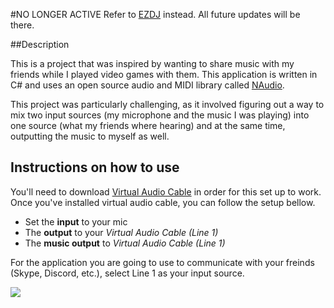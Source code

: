 #NO LONGER ACTIVE
Refer to [EZDJ](https://github.com/maronin/EZDJ/tree/master) instead. All future updates will be there. 

##Description

This is a project that was inspired by wanting to share music with my friends while I played video games with them. This application is written in C# and uses an open source audio and MIDI library called [NAudio](https://naudio.codeplex.com/).

This project was particularly challenging, as it involved figuring out a way to mix two input sources (my microphone and the music I was playing) into one source (what my friends where hearing) and at the same time, outputting the music to myself as well.

## Instructions on how to use

You'll need to download [Virtual Audio Cable](http://software.muzychenko.net/eng/vac.htm) in order for this set up to work. Once you've installed virtual audio cable, you can follow the setup bellow.

- Set the **input** to your mic
- The **output** to your _Virtual Audio Cable (Line 1)_ 
- The **music output** to _Virtual Audio Cable (Line 1)_

For the application you are going to use to communicate with your freinds (Skype, Discord, etc.), select Line 1 as your input source.

![](http://i.imgur.com/wf8IUSe.png)
